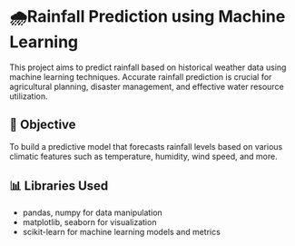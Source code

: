 # 🌧️Rainfall Prediction using Machine Learning
This project aims to predict rainfall based on historical weather data using machine learning techniques. Accurate rainfall prediction is crucial for agricultural planning, disaster management, and effective water resource utilization.


## 🧠 Objective
To build a predictive model that forecasts rainfall levels based on various climatic features such as temperature, humidity, wind speed, and more.

## 📊 Libraries Used
- pandas, numpy for data manipulation
- matplotlib, seaborn for visualization
- scikit-learn for machine learning models and metrics
